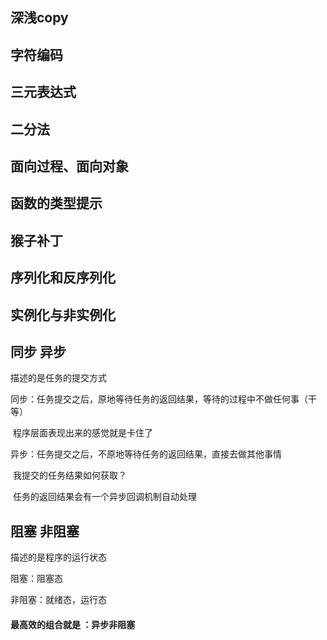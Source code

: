 

## 深浅copy

## 字符编码

## 三元表达式

## 二分法

## 面向过程、面向对象

## 函数的类型提示

## 猴子补丁

## 序列化和反序列化

## 实例化与非实例化

## 同步 异步  

描述的是任务的提交方式

同步：任务提交之后，原地等待任务的返回结果，等待的过程中不做任何事（干等）

​			程序层面表现出来的感觉就是卡住了

异步：任务提交之后，不原地等待任务的返回结果，直接去做其他事情

​			我提交的任务结果如何获取？

​			任务的返回结果会有一个异步回调机制自动处理

##  阻塞 非阻塞

描述的是程序的运行状态

阻塞：阻塞态

非阻塞：就绪态，运行态

#### 最高效的组合就是 ：异步非阻塞